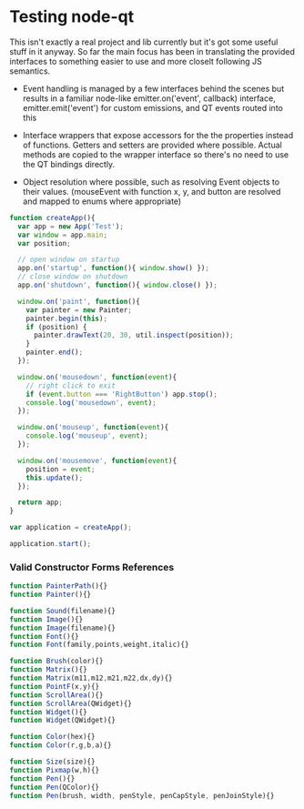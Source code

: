 # Testing node-qt

This isn't exactly a real project and lib currently but it's got some useful stuff in it anyway. So far the main focus has been in translating the provided interfaces to something easier to use and more closelt following JS semantics.

* Event handling is managed by a few interfaces behind the scenes but results in a familiar node-like emitter.on('event', callback) interface, emitter.emit('event') for custom emissions, and QT events routed into this

* Interface wrappers that expose accessors for the the properties instead of functions. Getters and setters are provided where possible. Actual methods are copied to the wrapper interface so there's no need to use the QT bindings directly.

* Object resolution where possible, such as resolving Event objects to their values. (mouseEvent with function x, y, and button are resolved and mapped to enums where appropriate)


```javascript
function createApp(){
  var app = new App('Test');
  var window = app.main;
  var position;

  // open window on startup
  app.on('startup', function(){ window.show() });
  // close window on shutdown
  app.on('shutdown', function(){ window.close() });

  window.on('paint', function(){
    var painter = new Painter;
    painter.begin(this);
    if (position) {
      painter.drawText(20, 30, util.inspect(position));
    }
    painter.end();
  });

  window.on('mousedown', function(event){
    // right click to exit
    if (event.button === 'RightButton') app.stop();
    console.log('mousedown', event);
  });

  window.on('mouseup', function(event){
    console.log('mouseup', event);
  });

  window.on('mousemove', function(event){
    position = event;
    this.update();
  });

  return app;
}

var application = createApp();

application.start();
```

### Valid Constructor Forms References

```javascript
function PainterPath(){}
function Painter(){}

function Sound(filename){}
function Image(){}
function Image(filename){}
function Font(){}
function Font(family,points,weight,italic){}

function Brush(color){}
function Matrix(){}
function Matrix(m11,m12,m21,m22,dx,dy){}
function PointF(x,y){}
function ScrollArea(){}
function ScrollArea(QWidget){}
function Widget(){}
function Widget(QWidget){}

function Color(hex){}
function Color(r,g,b,a){}

function Size(size){}
function Pixmap(w,h){}
function Pen(){}
function Pen(QColor){}
function Pen(brush, width, penStyle, penCapStyle, penJoinStyle){}
```